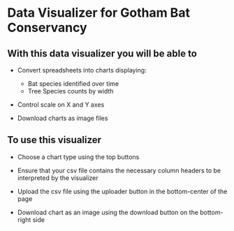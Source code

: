 # Data Visualizer for Gotham Bat Conservancy

## With this data visualizer you will be able to

* Convert spreadsheets into charts displaying:
    * Bat species identified over time
    * Tree Species counts by width

* Control scale on X and Y axes

* Download charts as image files

## To use this visualizer

* Choose a chart type using the top buttons

* Ensure that your csv file contains the necessary column headers to be interpreted by the visualizer

* Upload the csv file using the uploader button in the bottom-center of the page

* Download chart as an image using the download button on the bottom-right side